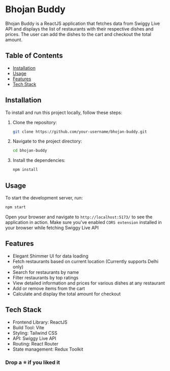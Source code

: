 # Bhojan Buddy

Bhojan Buddy is a ReactJS application that fetches data from Swiggy Live API and displays the list of restaurants with their respective dishes and prices. The user can add the dishes to the cart and checkout the total amount.

## Table of Contents

- [Installation](#installation)
- [Usage](#usage)
- [Features](#features)
- [Tech Stack](#tech-stack)

## Installation

To install and run this project locally, follow these steps:

1. Clone the repository:
   ```sh
   git clone https://github.com/your-username/bhojan-buddy.git
   ```
2. Navigate to the project directory:
   ```sh
   cd bhojan-buddy
   ```
3. Install the dependencies:
   ```sh
   npm install
   ```

## Usage

To start the development server, run:

```sh
npm start
```

Open your browser and navigate to `http://localhost:5173/` to see the application in action.
Make sure you've enabled `CORS extension` installed in your browser while fetching Swiggy Live API

## Features

- Elegant Shimmer UI for data loading
- Fetch restaurants based on current location (Currently supports Delhi only)
- Search for restaurants by name
- Filter restaurants by top ratings
- View detailed information and prices for various dishes at any restaurant
- Add or remove items from the cart
- Calculate and display the total amount for checkout

## Tech Stack

- Frontend Library: ReactJS
- Build Tool: Vite
- Styling: Tailwind CSS
- API: Swiggy Live API
- Routing: React Router
- State management: Redux Toolkit

### Drop a ⭐ if you liked it
